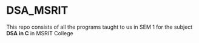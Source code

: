 # DSA_MSRIT

<p>This repo consists of all the programs taught to us in SEM 1 for the subject <b>DSA in C</b> in MSRIT College</p>
